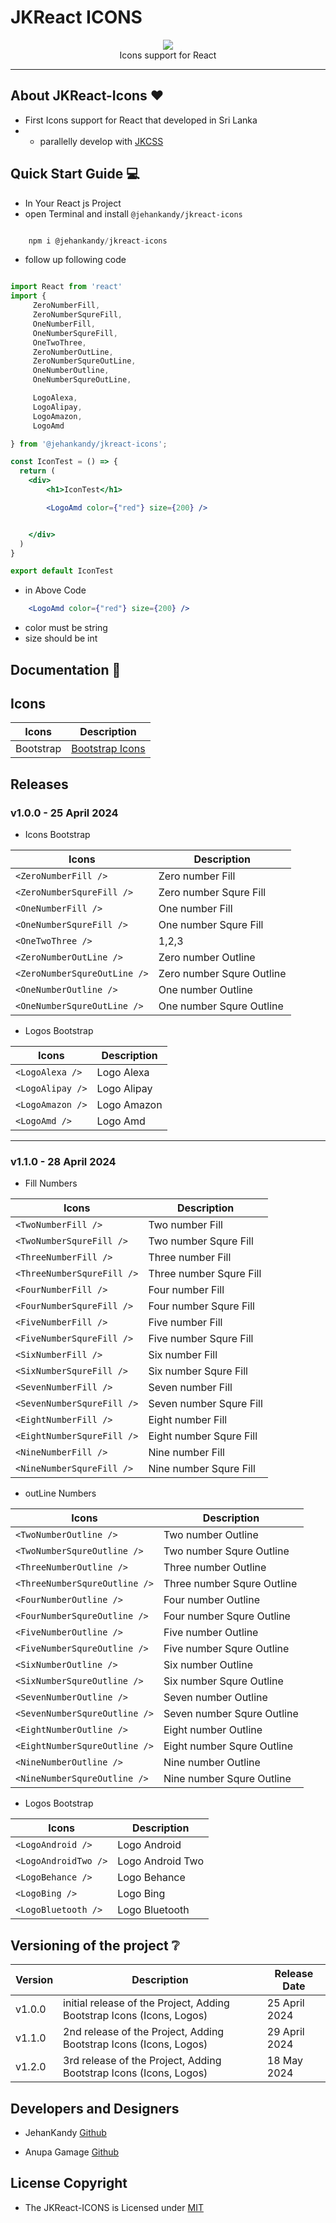 # JKReact ICONS

<p align="center">
  <img src="https://avatars.githubusercontent.com/u/168010528?s=200&v=4" /><br>
  Icons support for React
</p>

<hr>

## About JKReact-Icons :heart:

- First Icons support for React that developed in Sri Lanka
- - parallelly develop with [JKCSS](https://github.com/JKCSS-CSS-Framework) 

## Quick Start Guide :computer:

- In Your React js Project
- open Terminal and install `@jehankandy/jkreact-icons`

``` js

    npm i @jehankandy/jkreact-icons

``` 

- follow up following code

``` jsx

import React from 'react'
import {
     ZeroNumberFill,
     ZeroNumberSqureFill,
     OneNumberFill,
     OneNumberSqureFill,
     OneTwoThree,
     ZeroNumberOutLine, 
     ZeroNumberSqureOutLine,
     OneNumberOutline,
     OneNumberSqureOutLine,

     LogoAlexa,
     LogoAlipay,
     LogoAmazon,
     LogoAmd

} from '@jehankandy/jkreact-icons';

const IconTest = () => {
  return (
    <div>
        <h1>IconTest</h1>

        <LogoAmd color={"red"} size={200} />


    </div>
  )
}

export default IconTest

```

- in Above Code

``` jsx 
    <LogoAmd color={"red"} size={200} />
```
- color must be string
- size should be int

## Documentation :notebook:

## Icons

| Icons | Description |
|--------|--------|
| Bootstrap | [Bootstrap Icons](https://icons.getbootstrap.com/) |

## Releases 

### v1.0.0 - 25 April 2024

- Icons Bootstrap

| Icons | Description |
|--------|--------|
| `<ZeroNumberFill />` | Zero number Fill |
| `<ZeroNumberSqureFill />` | Zero number Squre Fill |
| `<OneNumberFill />` | One number Fill |
| `<OneNumberSqureFill />` | One number Squre Fill |
| `<OneTwoThree />` | 1,2,3 |
| `<ZeroNumberOutLine />` | Zero number Outline |
| `<ZeroNumberSqureOutLine />` | Zero number Squre Outline |
| `<OneNumberOutline />` | One number Outline |
| `<OneNumberSqureOutLine />` | One number Squre Outline |

- Logos Bootstrap

| Icons | Description |
|--------|--------|
| `<LogoAlexa />` | Logo Alexa |
| `<LogoAlipay />` | Logo Alipay |
| `<LogoAmazon />` | Logo Amazon |
| `<LogoAmd />` | Logo Amd |

<hr>

### v1.1.0 - 28 April 2024

- Fill Numbers

| Icons | Description |
|--------|--------|
| `<TwoNumberFill />` | Two number Fill |
| `<TwoNumberSqureFill />` | Two number Squre Fill |
| `<ThreeNumberFill />` | Three number Fill |
| `<ThreeNumberSqureFill />` | Three number Squre Fill |
| `<FourNumberFill />` | Four number Fill |
| `<FourNumberSqureFill />` | Four number Squre Fill |
| `<FiveNumberFill />` | Five number Fill |
| `<FiveNumberSqureFill />` | Five number Squre Fill |
| `<SixNumberFill />` | Six number Fill |
| `<SixNumberSqureFill />` | Six number Squre Fill |
| `<SevenNumberFill />` | Seven number Fill |
| `<SevenNumberSqureFill />` | Seven number Squre Fill |
| `<EightNumberFill />` | Eight number Fill |
| `<EightNumberSqureFill />` | Eight number Squre Fill |
| `<NineNumberFill />` | Nine number Fill |
| `<NineNumberSqureFill />` | Nine number Squre Fill |


- outLine Numbers

| Icons | Description |
|--------|--------|
| `<TwoNumberOutline />` | Two number Outline |
| `<TwoNumberSqureOutline />` | Two number Squre Outline |
| `<ThreeNumberOutline />` | Three number Outline |
| `<ThreeNumberSqureOutline />` | Three number Squre Outline |
| `<FourNumberOutline />` | Four number Outline |
| `<FourNumberSqureOutline />` | Four number Squre Outline |
| `<FiveNumberOutline />` | Five number Outline |
| `<FiveNumberSqureOutline />` | Five number Squre Outline |
| `<SixNumberOutline />` | Six number Outline |
| `<SixNumberSqureOutline />` | Six number Squre Outline |
| `<SevenNumberOutline />` | Seven number Outline |
| `<SevenNumberSqureOutline />` | Seven number Squre Outline |
| `<EightNumberOutline />` | Eight number Outline |
| `<EightNumberSqureOutline />` | Eight number Squre Outline |
| `<NineNumberOutline />` | Nine number Outline |
| `<NineNumberSqureOutline />` | Nine number Squre Outline |

- Logos Bootstrap

| Icons | Description |
|--------|--------|
| `<LogoAndroid />` | Logo Android |
| `<LogoAndroidTwo />` | Logo Android Two |
| `<LogoBehance />` | Logo Behance |
| `<LogoBing />` | Logo Bing |
| `<LogoBluetooth />` | Logo Bluetooth |


## Versioning of the project :grey_question:

| Version | Description | Release Date|
|--------|--------|---------|
| v1.0.0 | initial release of the Project, Adding Bootstrap Icons (Icons, Logos) | 25 April 2024 |
| v1.1.0 | 2nd release of the Project, Adding Bootstrap Icons (Icons, Logos) | 29 April 2024 |
| v1.2.0 | 3rd release of the Project, Adding Bootstrap Icons (Icons, Logos) | 18 May 2024 |

## Developers and Designers

- JehanKandy [Github](https://github.com/BackendExpert)

- Anupa Gamage [Github](https://github.com/Anupa1998)


## License Copyright

- The JKReact-ICONS is Licensed under [MIT](https://github.com/JKReact-Icons/JKReact-Icons/blob/master/LICENSE)

